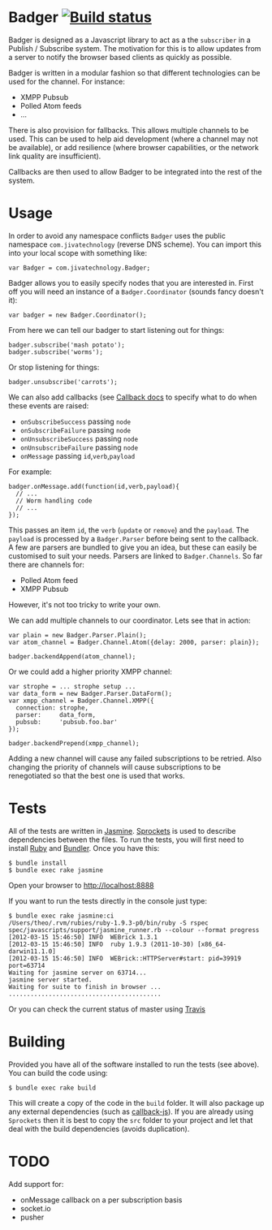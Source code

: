 Badger [![Build status](https://secure.travis-ci.org/theozaurus/badger-js.png)](http://travis-ci.org/theozaurus/badger-js)
======

Badger is designed as a Javascript library to act as a the `subscriber` in a
Publish / Subscribe system. The motivation for this is to allow updates from a
server to notify the browser based clients as quickly as possible.

Badger is written in a modular fashion so that different technologies can be
used for the channel. For instance:

 - XMPP Pubsub
 - Polled Atom feeds
 - ...

There is also provision for fallbacks. This allows multiple channels to be used.
This can be used to help aid development (where a channel may not be available),
or add resilience (where browser capabilities, or the network link quality are
insufficient).

Callbacks are then used to allow Badger to be integrated into the rest of the
system.

Usage
=====

In order to avoid any namespace conflicts `Badger` uses the public namespace
`com.jivatechnology` (reverse DNS scheme). You can import this into your local
scope with something like:

    var Badger = com.jivatechnology.Badger;

Badger allows you to easily specify nodes that you are interested in. First off
you will need an instance of a `Badger.Coordinator` (sounds fancy doesn't it):

    var badger = new Badger.Coordinator();

From here we can tell our badger to start listening out for things:

    badger.subscribe('mash potato');
    badger.subscribe('worms');

Or stop listening for things:

    badger.unsubscribe('carrots');

We can also add callbacks (see [Callback docs](https://github.com/theozaurus/callback-js)
to specify what to do when these events are raised:

 - `onSubscribeSuccess` passing `node`
 - `onSubscribeFailure` passing `node`
 - `onUnsubscribeSuccess` passing `node`
 - `onUnsubscribeFailure` passing `node`
 - `onMessage` passing `id`,`verb`,`payload`

For example:

    badger.onMessage.add(function(id,verb,payload){
      // ...
      // Worm handling code
      // ...
    });

This passes an item `id`, the `verb` (`update` or `remove`) and the `payload`.
The `payload` is processed by a `Badger.Parser` before being sent to the callback.
A few are parsers are bundled to give you an idea, but these can easily be
customised to suit your needs. Parsers are linked to `Badger.Channels`. So far
there are channels for:

 - Polled Atom feed
 - XMPP Pubsub

 However, it's not too tricky to write your own.

 We can add multiple channels to our coordinator. Lets see that in action:

    var plain = new Badger.Parser.Plain();
    var atom_channel = Badger.Channel.Atom({delay: 2000, parser: plain});

    badger.backendAppend(atom_channel);

Or we could add a higher priority XMPP channel:

    var strophe = ... strophe setup ...
    var data_form = new Badger.Parser.DataForm();
    var xmpp_channel = Badger.Channel.XMPP({
      connection: strophe,
      parser:     data_form,
      pubsub:     'pubsub.foo.bar'
    });

    badger.backendPrepend(xmpp_channel);

Adding a new channel will cause any failed subscriptions to be retried. Also
changing the priority of channels will cause subscriptions to be renegotiated
so that the best one is used that works.

Tests
=====

All of the tests are written in [Jasmine](http://pivotal.github.com/jasmine/).
[Sprockets](https://github.com/sstephenson/sprockets) is used to describe
dependencies between the files. To run the tests, you will first need to
install [Ruby](http://ruby-lang.org) and [Bundler](http://gembundler.com/).
Once you have this:

    $ bundle install
    $ bundle exec rake jasmine

Open your browser to [http://localhost:8888](http://localhost:8888)

If you want to run the tests directly in the console just type:

    $ bundle exec rake jasmine:ci
    /Users/theo/.rvm/rubies/ruby-1.9.3-p0/bin/ruby -S rspec spec/javascripts/support/jasmine_runner.rb --colour --format progress
    [2012-03-15 15:46:50] INFO  WEBrick 1.3.1
    [2012-03-15 15:46:50] INFO  ruby 1.9.3 (2011-10-30) [x86_64-darwin11.1.0]
    [2012-03-15 15:46:50] INFO  WEBrick::HTTPServer#start: pid=39919 port=63714
    Waiting for jasmine server on 63714...
    jasmine server started.
    Waiting for suite to finish in browser ...
    ..........................................

Or you can check the current status of master using [Travis](http://travis-ci.org/#!/theozaurus/badger-js)

Building
========

Provided you have all of the software installed to run the tests (see above).
You can build the code using:

    $ bundle exec rake build

This will create a copy of the code in the `build` folder. It will also package
up any external dependencies (such as [callback-js](http://github.com/theozaurus/callback-js)).
If you are already using `Sprockets` then it is best to copy the `src` folder
to your project and let that deal with the build dependencies (avoids
duplication).

TODO
====

Add support for:

 - onMessage callback on a per subscription basis
 - socket.io
 - pusher
